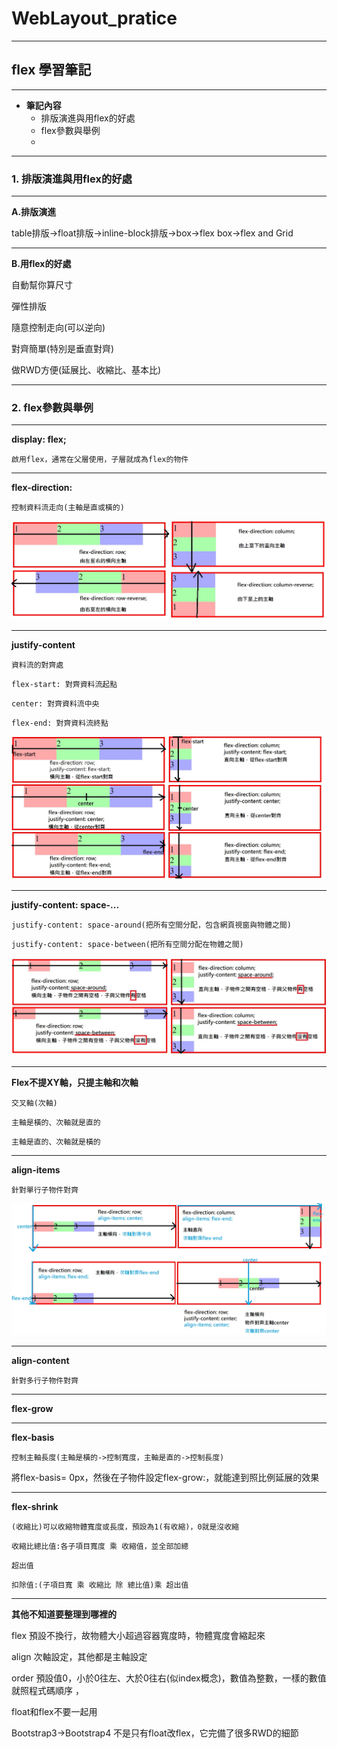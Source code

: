 # WebLayout_pratice

***
## flex 學習筆記
***

* **筆記內容**
  * 排版演進與用flex的好處
  * flex參數與舉例
   *

***
### 1. 排版演進與用flex的好處
***

**A.排版演進**

table排版->float排版->inline-block排版->box->flex box->flex and Grid

***

**B.用flex的好處**

自動幫你算尺寸

彈性排版

隨意控制走向(可以逆向)

對齊簡單(特別是垂直對齊)

做RWD方便(延展比、收縮比、基本比)

***
### 2. flex參數與舉例
***

**display: flex;**

``啟用flex，通常在父層使用，子層就成為flex的物件``

***

**flex-direction:** 

``控制資料流走向(主軸是直或橫的)``

![image](https://github.com/JohnnyOfSnow/WebLayout_pratice/blob/master/flex/image/flex_direction.jpg)

***

**justify-content**

``資料流的對齊處``

``flex-start: 對齊資料流起點``

``center: 對齊資料流中央``

``flex-end: 對齊資料流終點``

![image](https://github.com/JohnnyOfSnow/WebLayout_pratice/blob/master/flex/image/flex_justify-content.jpg)

***

**justify-content: space-...**

``justify-content: space-around(把所有空間分配，包含網頁視窗與物體之間)``

``justify-content: space-between(把所有空間分配在物體之間)``

![image](https://github.com/JohnnyOfSnow/WebLayout_pratice/blob/master/flex/image/justify-content_space.jpg)

***

**Flex不提XY軸，只提主軸和次軸**

``交叉軸(次軸)``

``主軸是橫的、次軸就是直的``

``主軸是直的、次軸就是橫的``

***

**align-items**

``針對單行子物件對齊``

![image](https://github.com/JohnnyOfSnow/WebLayout_pratice/blob/master/flex/image/align-items.jpg)

***

**align-content**

``針對多行子物件對齊``

***

**flex-grow**

***

**flex-basis**

``控制主軸長度(主軸是橫的->控制寬度，主軸是直的->控制長度)``

將flex-basis= 0px，然後在子物件設定flex-grow:，就能達到照比例延展的效果

***

**flex-shrink**

``(收縮比)可以收縮物體寬度或長度，預設為1(有收縮)，0就是沒收縮``

``收縮比總比值:各子項目寬度 乘 收縮值，並全部加總``

``超出值``

``扣除值:(子項目寬 乘 收縮比 除 總比值)乘 超出值``


***

**其他不知道要整理到哪裡的**

flex 預設不換行，故物體大小超過容器寬度時，物體寬度會縮起來

align 次軸設定，其他都是主軸設定

order 預設值0，小於0往左、大於0往右(似index概念)，數值為整數，一樣的數值就照程式碼順序
，

float和flex不要一起用

Bootstrap3->Bootstrap4  不是只有float改flex，它完備了很多RWD的細節
